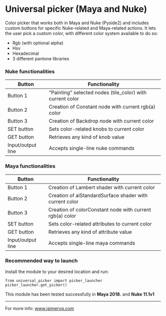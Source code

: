 # Universal picker (Maya and Nuke)

Color picker that works both in Maya and Nuke (Pyside2) and includes custom buttons for specific Nuke-related and Maya-related actions. It lets the user pick a custom color, with different color system available to do so:

- Rgb (with optional alpha)
- Hsv
- Hexadecimal
- 3 different pantone libraries

### Nuke functionalities

| Button | Functionality|
| ------ | ------ |
|Button 1| "Painting" selected nodes (tile_color) with current color|
|Button 2| Creation of Constant node with current rgb(a) color|
|Button 3| Creation of Backdrop node with current color|
|SET button| Sets color-related knobs to current color|
|GET button| Retrieves any kind of knob value|
|Input/output line| Accepts single-line nuke commands|

### Maya functionalities

| Button | Functionality|
| ------ | ------ |
|Button 1| Creation of Lambert shader with current color|
|Button 2| Creation of aiStandardSurface shader with current color|
|Button 3| Creation of colorConstant node with current rgb(a) color|
|SET button| Sets color-related attributes to current color|
|GET button| Retrieves any kind of attribute value|
|Input/output line| Accepts single-line maya commands|

### Recommended way to launch
Install the module to your desired location and run:
```
from universal_picker import picker_launcher
picker_launcher.get_picker()
```

This module has been tested successfully in **Maya 2018.** and **Nuke 11.1v1**
***

For more info: www.jaimervq.com